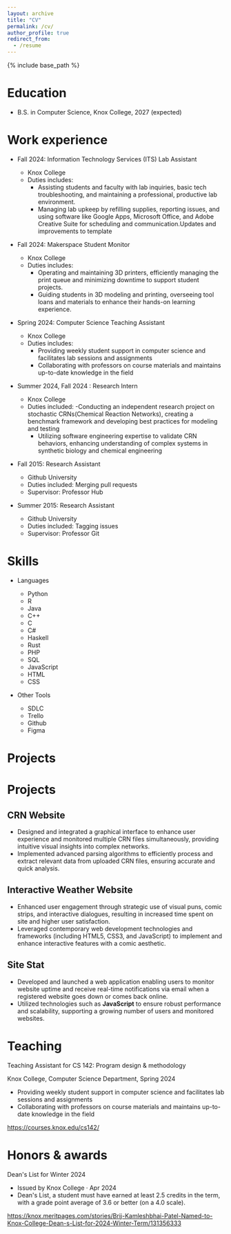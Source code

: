 ```yaml
---
layout: archive
title: "CV"
permalink: /cv/
author_profile: true
redirect_from:
  - /resume
---
```


{% include base_path %}

Education
======

* B.S. in Computer Science, Knox College, 2027 (expected)

Work experience
======
* Fall 2024: Information Technology Services (ITS) Lab Assistant
  * Knox College
  * Duties includes: 
     - Assisting students and faculty with lab inquiries, basic tech troubleshooting, and maintaining a
       professional, productive lab environment.
     - Managing lab upkeep by refilling supplies, reporting issues, and using software like Google Apps, Microsoft 
       Office, and Adobe Creative Suite for scheduling and communication.Updates and improvements to template

* Fall 2024: Makerspace Student Monitor
  * Knox College
  * Duties includes: 
     - Operating and maintaining 3D printers, efficiently managing the print queue and minimizing downtime to
        support student projects.
     - Guiding students in 3D modeling and printing, overseeing tool loans and materials to enhance their hands-on
        learning experience.

* Spring 2024: Computer Science Teaching Assistant
  * Knox College
  * Duties includes: 
    - Providing weekly student support in computer science and facilitates lab sessions and assignments
    - Collaborating with professors on course materials and maintains up-to-date knowledge in the field

* Summer 2024, Fall 2024 : Research Intern
  * Knox College
  * Duties included: 
     -Conducting an independent research project on stochastic CRNs(Chemical Reaction Networks), creating a
       benchmark framework and developing best practices for modeling and testing
     - Utilizing software engineering expertise to validate CRN behaviors, enhancing understanding of complex
       systems in synthetic biology and chemical engineering
     

* Fall 2015: Research Assistant
  * Github University
  * Duties included: Merging pull requests
  * Supervisor: Professor Hub

* Summer 2015: Research Assistant
  * Github University
  * Duties included: Tagging issues
  * Supervisor: Professor Git
  
Skills
======

* Languages
  * Python 
  * R
  * Java
  * C++
  * C
  * C#
  * Haskell
  * Rust
  * PHP
  * SQL
  * JavaScript
  * HTML
  * CSS

* Other Tools
  * SDLC
  * Trello
  * Github
  * Figma


Projects
======
# Projects

## CRN Website
- Designed and integrated a graphical interface to enhance user experience and monitored multiple CRN files simultaneously, providing intuitive visual insights into complex networks.
- Implemented advanced parsing algorithms to efficiently process and extract relevant data from uploaded CRN files, ensuring accurate and quick analysis.

## Interactive Weather Website
- Enhanced user engagement through strategic use of visual puns, comic strips, and interactive dialogues, resulting in increased time spent on site and higher user satisfaction.
- Leveraged contemporary web development technologies and frameworks (including HTML5, CSS3, and JavaScript) to implement and enhance interactive features with a comic aesthetic.

## Site Stat
- Developed and launched a web application enabling users to monitor website uptime and receive real-time notifications via email when a registered website goes down or comes back online.
- Utilized technologies such as **JavaScript** to ensure robust performance and scalability, supporting a growing number of users and monitored websites.
  
  

Teaching
======
Teaching Assistant for CS 142: Program design & methodology

Knox College, Computer Science Department, Spring 2024

  - Providing weekly student support in computer science and facilitates lab sessions and assignments
  - Collaborating with professors on course materials and maintains up-to-date knowledge in the field

  https://courses.knox.edu/cs142/



Honors & awards
======

Dean's List for Winter 2024
  - Issued by Knox College · Apr 2024
  - Dean's List, a student must have earned at least 2.5 credits in the term, with a grade point average of 3.6 or better (on a 4.0 scale).

  https://knox.meritpages.com/stories/Brij-Kamleshbhai-Patel-Named-to-Knox-College-Dean-s-List-for-2024-Winter-Term/131356333


  

